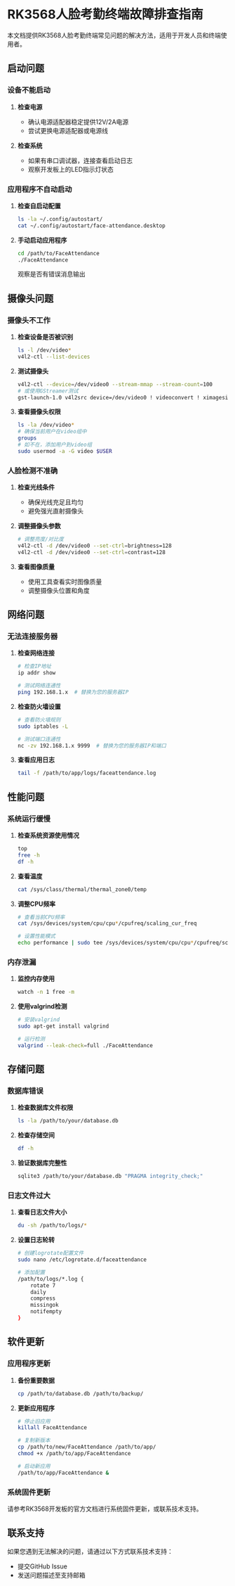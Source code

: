 # RK3568人脸考勤终端故障排查指南

本文档提供RK3568人脸考勤终端常见问题的解决方法，适用于开发人员和终端使用者。

## 启动问题

### 设备不能启动

1. **检查电源**
   - 确认电源适配器稳定提供12V/2A电源
   - 尝试更换电源适配器或电源线
   
2. **检查系统**
   - 如果有串口调试器，连接查看启动日志
   - 观察开发板上的LED指示灯状态

### 应用程序不自动启动

1. **检查自启动配置**
   ```bash
   ls -la ~/.config/autostart/
   cat ~/.config/autostart/face-attendance.desktop
   ```

2. **手动启动应用程序**
   ```bash
   cd /path/to/FaceAttendance
   ./FaceAttendance
   ```
   观察是否有错误消息输出

## 摄像头问题

### 摄像头不工作

1. **检查设备是否被识别**
   ```bash
   ls -l /dev/video*
   v4l2-ctl --list-devices
   ```

2. **测试摄像头**
   ```bash
   v4l2-ctl --device=/dev/video0 --stream-mmap --stream-count=100
   # 或使用GStreamer测试
   gst-launch-1.0 v4l2src device=/dev/video0 ! videoconvert ! ximagesink
   ```

3. **查看摄像头权限**
   ```bash
   ls -la /dev/video*
   # 确保当前用户在video组中
   groups
   # 如不在，添加用户到video组
   sudo usermod -a -G video $USER
   ```

### 人脸检测不准确

1. **检查光线条件**
   - 确保光线充足且均匀
   - 避免强光直射摄像头
   
2. **调整摄像头参数**
   ```bash
   # 调整亮度/对比度
   v4l2-ctl -d /dev/video0 --set-ctrl=brightness=128
   v4l2-ctl -d /dev/video0 --set-ctrl=contrast=128
   ```

3. **查看图像质量**
   - 使用工具查看实时图像质量
   - 调整摄像头位置和角度

## 网络问题

### 无法连接服务器

1. **检查网络连接**
   ```bash
   # 检查IP地址
   ip addr show
   
   # 测试网络连通性
   ping 192.168.1.x  # 替换为您的服务器IP
   ```

2. **检查防火墙设置**
   ```bash
   # 查看防火墙规则
   sudo iptables -L
   
   # 测试端口连通性
   nc -zv 192.168.1.x 9999  # 替换为您的服务器IP和端口
   ```

3. **查看应用日志**
   ```bash
   tail -f /path/to/app/logs/faceattendance.log
   ```

## 性能问题

### 系统运行缓慢

1. **检查系统资源使用情况**
   ```bash
   top
   free -h
   df -h
   ```

2. **查看温度**
   ```bash
   cat /sys/class/thermal/thermal_zone0/temp
   ```
   
3. **调整CPU频率**
   ```bash
   # 查看当前CPU频率
   cat /sys/devices/system/cpu/cpu*/cpufreq/scaling_cur_freq
   
   # 设置性能模式
   echo performance | sudo tee /sys/devices/system/cpu/cpu*/cpufreq/scaling_governor
   ```

### 内存泄漏

1. **监控内存使用**
   ```bash
   watch -n 1 free -m
   ```

2. **使用valgrind检测**
   ```bash
   # 安装valgrind
   sudo apt-get install valgrind
   
   # 运行检测
   valgrind --leak-check=full ./FaceAttendance
   ```

## 存储问题

### 数据库错误

1. **检查数据库文件权限**
   ```bash
   ls -la /path/to/your/database.db
   ```

2. **检查存储空间**
   ```bash
   df -h
   ```

3. **验证数据库完整性**
   ```bash
   sqlite3 /path/to/your/database.db "PRAGMA integrity_check;"
   ```

### 日志文件过大

1. **查看日志文件大小**
   ```bash
   du -sh /path/to/logs/*
   ```

2. **设置日志轮转**
   ```bash
   # 创建logrotate配置文件
   sudo nano /etc/logrotate.d/faceattendance
   
   # 添加配置
   /path/to/logs/*.log {
       rotate 7
       daily
       compress
       missingok
       notifempty
   }
   ```

## 软件更新

### 应用程序更新

1. **备份重要数据**
   ```bash
   cp /path/to/database.db /path/to/backup/
   ```

2. **更新应用程序**
   ```bash
   # 停止旧应用
   killall FaceAttendance
   
   # 复制新版本
   cp /path/to/new/FaceAttendance /path/to/app/
   chmod +x /path/to/app/FaceAttendance
   
   # 启动新应用
   /path/to/app/FaceAttendance &
   ```

### 系统固件更新

请参考RK3568开发板的官方文档进行系统固件更新，或联系技术支持。

## 联系支持

如果您遇到无法解决的问题，请通过以下方式联系技术支持：

- 提交GitHub Issue
- 发送问题描述至支持邮箱
